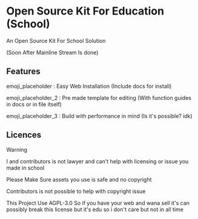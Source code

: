 # Open Source Kit For Education (School)
An Open Source Kit For School Solution


(Soon After Mainline Stream Is done)

## Features
emoji_placeholder : Easy Web Installation (Include docs for install)

emoji_placeholder_2 : Pre made template for editing (With function guides in docs or in file itself)

emoji_placeholder_3 : Build with performance in mind (Is it's possible? idk)

## Licences
> [!WARNING]
> I and contributors is not lawyer and can't help with licensing or issue you made in school
> 
> Please Make Sure assets you use is safe and no copyright
> 
> Contributors is not possible to help with copyright issue

This Project Use AGPL-3.0
So if you have your web and wana sell it's can possibly break this license but it's edu so i don't care but not in all time


